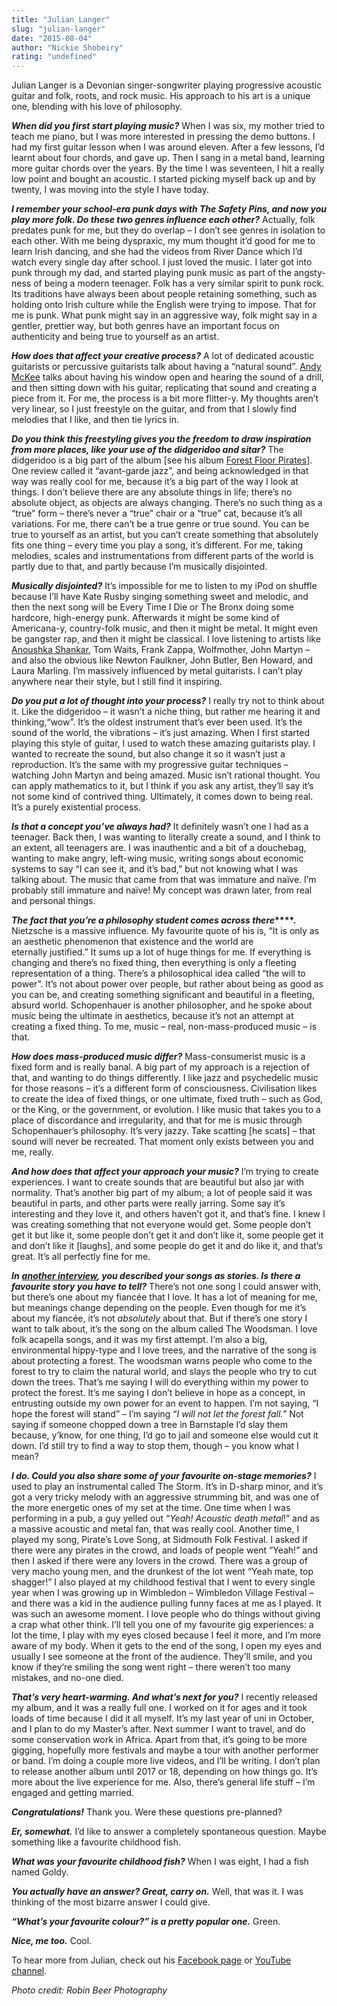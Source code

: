 ```yaml
---
title: "Julian Langer"
slug: "julian-langer"
date: "2015-08-04"
author: "Nickie Shobeiry"
rating: "undefined"
---
```


Julian Langer is a Devonian singer-songwriter playing progressive acoustic guitar and folk, roots, and rock music. His approach to his art is a unique one, blending with his love of philosophy.

**_When did you first start playing music?_**  When I was six, my mother tried to teach me piano, but I was more interested in pressing the demo buttons. I had my first guitar lesson when I was around eleven. After a few lessons, I’d learnt about four chords, and gave up. Then I sang in a metal band, learning more guitar chords over the years. By the time I was seventeen, I hit a really low point and bought an acoustic. I started picking myself back up and by twenty, I was moving into the style I have today.

**_I remember your school-era punk days with The Safety Pins, and now you play more folk. Do these two genres influence each other?_**  Actually, folk predates punk for me, but they do overlap – I don’t see genres in isolation to each other. With me being dyspraxic, my mum thought it’d good for me to learn Irish dancing, and she had the videos from River Dance which I’d watch every single day after school. I just loved the music. I later got into punk through my dad, and started playing punk music as part of the angsty-ness of being a modern teenager. Folk has a very similar spirit to punk rock. Its traditions have always been about people retaining something, such as holding onto Irish culture while the English were trying to impose. That for me is punk. What punk might say in an aggressive way, folk might say in a gentler, prettier way, but both genres have an important focus on authenticity and being true to yourself as an artist.

**_How does that affect your creative process?_**  A lot of dedicated acoustic guitarists or percussive guitarists talk about having a “natural sound”. [Andy McKee](http://www.andymckee.com/) talks about having his window open and hearing the sound of a drill, and then sitting down with his guitar, replicating that sound and creating a piece from it. For me, the process is a bit more flitter-y. My thoughts aren’t very linear, so I just freestyle on the guitar, and from that I slowly find melodies that I like, and then tie lyrics in.

**_Do you think this freestyling gives you the freedom to draw inspiration from more places, like your use of the didgeridoo and sitar?_**  The didgeridoo is a big part of the album \[see his album [Forest Floor Pirates](https://julianlanger.com/?page=music#1)\]. One review called it “avant-garde jazz”, and being acknowledged in that way was really cool for me, because it’s a big part of the way I look at things. I don’t believe there are any absolute things in life; there’s no absolute object, as objects are always changing. There’s no such thing as a “true” form – there’s never a “true” chair or a “true” cat, because it’s all variations. For me, there can’t be a true genre or true sound. You can be true to yourself as an artist, but you can’t create something that absolutely fits one thing – every time you play a song, it’s different. For me, taking melodies, scales and instrumentations from different parts of the world is partly due to that, and partly because I’m musically disjointed.

**_Musically disjointed?_** It’s impossible for me to listen to my iPod on shuffle because I’ll have Kate Rusby singing something sweet and melodic, and then the next song will be Every Time I Die or The Bronx doing some hardcore, high-energy punk. Afterwards it might be some kind of Americana-y, country-folk music, and then it might be metal. It might even be gangster rap, and then it might be classical. I love listening to artists like [Anoushka Shankar](http://www.anoushkashankar.com/), Tom Waits, Frank Zappa, Wolfmother, John Martyn – and also the obvious like Newton Faulkner, John Butler, Ben Howard, and Laura Marling. I’m massively influenced by metal guitarists. I can’t play anywhere near their style, but I still find it inspiring.

**_Do you put a lot of thought into your process?_**  I really try not to think about it. Like the didgeridoo – it wasn’t a niche thing, but rather me hearing it and thinking,“wow”. It’s the oldest instrument that’s ever been used. It’s the sound of the world, the vibrations – it’s just amazing. When I first started playing this style of guitar, I used to watch these amazing guitarists play. I wanted to recreate the sound, but also change it so it wasn’t just a reproduction. It’s the same with my progressive guitar techniques – watching John Martyn and being amazed. Music isn’t rational thought. You can apply mathematics to it, but I think if you ask any artist, they’ll say it’s not some kind of contrived thing. Ultimately, it comes down to being real. It’s a purely existential process.

**_Is that a concept you’ve always had?_**  It definitely wasn’t one I had as a teenager. Back then, I was wanting to literally create a sound, and I think to an extent, all teenagers are. I was inauthentic and a bit of a douchebag, wanting to make angry, left-wing music, writing songs about economic systems to say “I can see it, and it’s bad,” but not knowing what I was talking about. The music that came from that was immature and naïve. I’m probably still immature and naïve! My concept was drawn later, from real and personal things.

**_The fact that you’re a philosophy student comes across there_****.** Nietzsche is a massive influence. My favourite quote of his is, “It is only as an aesthetic phenomenon that existence and the world are eternally justified.” It sums up a lot of huge things for me. If everything is changing and there’s no fixed thing, then everything is only a fleeting representation of a thing. There’s a philosophical idea called “the will to power”. It’s not about power over people, but rather about being as good as you can be, and creating something significant and beautiful in a fleeting, absurd world. Schopenhauer is another philosopher, and he spoke about music being the ultimate in aesthetics, because it’s not an attempt at creating a fixed thing. To me, music – real, non-mass-produced music – is that.

**_How does mass-produced music differ?_**  Mass-consumerist music is a fixed form and is really banal. A big part of my approach is a rejection of that, and wanting to do things differently. I like jazz and psychedelic music for those reasons – it’s a different form of consciousness. Civilisation likes to create the idea of fixed things, or one ultimate, fixed truth – such as God, or the King, or the government, or evolution. I like music that takes you to a place of discordance and irregularity, and that for me is music through Schopenhauer’s philosophy. It’s very jazzy. Take scatting \[he scats\] – that sound will never be recreated. That moment only exists between you and me, really.

**_And how does that affect your approach your music?_**  I’m trying to create experiences. I want to create sounds that are beautiful but also jar with normality. That’s another big part of my album; a lot of people said it was beautiful in parts, and other parts were really jarring. Some say it’s interesting and they love it, and others haven’t got it, and that’s fine. I knew I was creating something that not everyone would get. Some people don’t get it but like it, some people don’t get it and don’t like it, some people get it and don’t like it \[laughs\], and some people do get it and do like it, and that’s great. It’s all perfectly fine for me.

**_In_** _[**another interview**](http://www.northdevonjournal.co.uk/INTERVIEW-Tony-Glynn-chats-Julian-Langer-release/story-20417596-detail/story.html)_**_, you described your songs as stories. Is there a favourite story you have to tell?_**  There’s not one song I could answer with, but there’s one about my fiancée that I love. It has a lot of meaning for me, but meanings change depending on the people. Even though for me it’s about my fiancée, it’s not _absolutely_ about that. But if there’s one story I want to talk about, it’s the song on the album called The Woodsman. I love folk acapella songs, and it was my first attempt. I’m also a big, environmental hippy-type and I love trees, and the narrative of the song is about protecting a forest. The woodsman warns people who come to the forest to try to claim the natural world, and slays the people who try to cut down the trees. That’s me saying I will do everything within my power to protect the forest. It’s me saying I don’t believe in hope as a concept, in entrusting outside my own power for an event to happen. I’m not saying, “I hope the forest will stand” – I’m saying “_I will not let the forest fall.”_ Not saying if someone chopped down a tree in Barnstaple I’d slay them because, y’know, for one thing, I’d go to jail and someone else would cut it down. I’d still try to find a way to stop them, though – you know what I mean?

**_I do. Could you also share some of your favourite on-stage memories?_**  I used to play an instrumental called The Storm. It’s in D-sharp minor, and it’s got a very tricky melody with an aggressive strumming bit, and was one of the more energetic ones of my set at the time. One time when I was performing in a pub, a guy yelled out “_Yeah! Acoustic death metal_!” and as a massive acoustic and metal fan, that was really cool. Another time, I played my song, Pirate’s Love Song, at Sidmouth Folk Festival. I asked if there were any pirates in the crowd, and loads of people went “Yeah!” and then I asked if there were any lovers in the crowd. There was a group of very macho young men, and the drunkest of the lot went “Yeah mate, top shagger!” I also played at my childhood festival that I went to every single year when I was growing up in Wimbledon – Wimbledon Village Festival – and there was a kid in the audience pulling funny faces at me as I played. It was such an awesome moment. I love people who do things without giving a crap what other think. I’ll tell you one of my favourite gig experiences: a lot the time, I play with my eyes closed because I feel it more, and I’m more aware of my body. When it gets to the end of the song, I open my eyes and usually I see someone at the front of the audience. They’ll smile, and you know if they’re smiling the song went right – there weren’t too many mistakes, and no-one died.

**_That’s very heart-warming. And what’s next for you?_**  I recently released my album, and it was a really full one. I worked on it for ages and it took loads of time because I did it all myself. It’s my last year of uni in October, and I plan to do my Master’s after. Next summer I want to travel, and do some conservation work in Africa. Apart from that, it’s going to be more gigging, hopefully more festivals and maybe a tour with another performer or band. I’m doing a couple more live videos, and I’ll be writing. I don’t plan to release another album until 2017 or 18, depending on how things go. It’s more about the live experience for me. Also, there’s general life stuff – I’m engaged and getting married.

**_Congratulations!_** Thank you. Were these questions pre-planned?

**_Er, somewhat._**  I’d like to answer a completely spontaneous question. Maybe something like a favourite childhood fish.

**_What was your favourite childhood fish?_**  When I was eight, I had a fish named Goldy.

**_You actually have an answer? Great, carry on._**  Well, that was it. I was thinking of the most bizarre answer I could give.

**_“What’s your favourite colour?” is a pretty popular one._** Green.

**_Nice, me too._** Cool.

To hear more from Julian, check out his [Facebook page](https://www.facebook.com/julianlangermusic?fref=ts) or [YouTube channel](https://www.youtube.com/channel/UCOMfSJhjpTwxCkJXGWgII6A).

_Photo credit: Robin Beer Photography_
